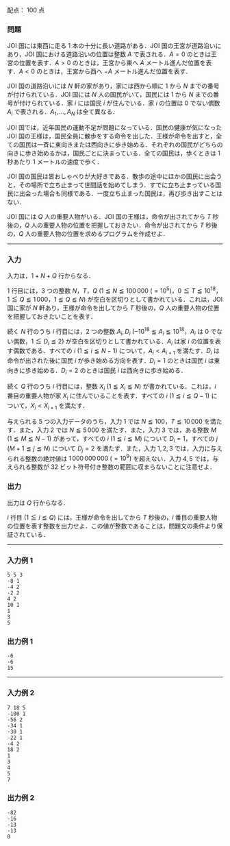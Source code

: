 配点： $100$ 点

### 問題
JOI 国には東西に走る $1$ 本の十分に長い道路がある．JOI 国の王宮が道路沿いにあり，JOI 国における道路沿いの位置は整数 $A$ で表される．$A = 0$ のときは王宮の位置を表す．$A > 0$ のときは，王宮から東へ $A$ メートル進んだ位置を表す．$A < 0$ のときは，王宮から西へ $-A$ メートル進んだ位置を表す．

JOI 国の道路沿いには $N$ 軒の家があり，家には西から順に $1$ から $N$ までの番号が付けられている．JOI 国には $N$ 人の国民がいて，国民には $1$ から $N$ までの番号が付けられている．家 $i$ には国民 $i$ が住んでいる．家 $i$ の位置は $0$ でない偶数 $A_i$ で表される．$A_1, \ldots, A_N$ は全て異なる．

JOI 国では，近年国民の運動不足が問題になっている．国民の健康が気になった JOI 国の王様は，国民全員に散歩をする命令を出した．王様が命令を出すと，全ての国民は一斉に東向きまたは西向きに歩き始める．それぞれの国民がどちらの向きに歩き始めるかは，国民ごとに決まっている．全ての国民は，歩くときは $1$ 秒あたり $1$ メートルの速度で歩く．

JOI 国の国民は皆おしゃべりが大好きである．散歩の途中にほかの国民に出会うと，その場所で立ち止まって世間話を始めてしまう．すでに立ち止まっている国民に出会った場合も同様である．一度立ち止まった国民は，再び歩き出すことはない．

JOI 国には $Q$ 人の重要人物がいる．JOI 国の王様は，命令が出されてから $T$ 秒後の，$Q$ 人の重要人物の位置を把握しておきたい．命令が出されてから $T$ 秒後の，$Q$ 人の重要人物の位置を求めるプログラムを作成せよ．

---

### 入力
入力は，$1 + N + Q$ 行からなる．

$1$ 行目には，$3$ つの整数 $N，T，Q$ ($1 \leqq N \leqq 100\,000 \ (= 10^5)$，$0 \leqq T \leqq 10^{18}$，$1 \leqq Q \leqq 1\,000$，$1 \leqq Q \leqq N$) が空白を区切りとして書かれている．これは，JOI 国に家が $N$ 軒あり，王様が命令を出してから $T$ 秒後の，$Q$ 人の重要人物の位置を把握しておきたいことを表す．

続く $N$ 行のうち $i$ 行目には，$2$ つの整数 $A_i, D_i$ ($-10^{18} \leqq A_i \leqq 10^{18}$，$A_i$ は $0$ でない偶数，$1 \leqq D_i \leqq 2$) が空白を区切りとして書かれている．$A_i$ は家 $i$ の位置を表す偶数である．すべての $i$ ($1 \leqq i \leqq N - 1$) について，$A_i < A_{i + 1}$ を満たす．$D_i$ は命令が出された後に国民 $i$ が歩き始める方向を表す．$D_i = 1$ のときは国民 $i$ は東向きに歩き始める．$D_i = 2$ のときは国民 $i$ は西向きに歩き始める．

続く $Q$ 行のうち $i$ 行目には，整数 $X_i$ ($1 \leqq X_i \leqq N$) が書かれている．これは，$i$ 番目の重要人物が家 $X_i$ に住んでいることを表す．すべての $i$ ($1 \leqq i \leqq Q - 1$) について，$X_i < X_{i + 1}$ を満たす．

与えられる $5$ つの入力データのうち，入力 $1$ では $N \leqq 100$，$T \leqq 10\,000$ を満たす．また，入力 $2$ では $N \leqq 5\,000$ を満たす．また，入力 $3$ では，ある整数 $M$ ($1 \leqq M \leqq N - 1$) があって，すべての $i$ ($1 \leqq i \leqq M$) について $D_i = 1$，すべての $j$ ($M + 1 \leqq j \leqq N$) について $D_j = 2$ を満たす．また，入力 $1, 2, 3$ では，入力に与えられる整数の絶対値は $1\,000\,000\,000 \ (= 10^9)$ を超えない．入力 $4, 5$ では，与えられる整数が $32$ ビット符号付き整数の範囲に収まらないことに注意せよ．

### 出力
出力は $Q$ 行からなる．

$i$ 行目 ($1 \leqq i \leqq Q$) には，王様が命令を出してから $T$ 秒後の，$i$ 番目の重要人物の位置を表す整数を出力せよ．この値が整数であることは，問題文の条件より保証されている．

---

### 入力例 1
~~~
5 5 3
-8 1
-4 2
-2 2
4 2
10 1
1
3
5
~~~

### 出力例 1
~~~
-6
-6
15
~~~

---

### 入力例 2
~~~
7 18 5
-100 1
-56 2
-34 1
-30 1
-22 1
-4 2
18 2
1
3
4
5
7
~~~

### 出力例 2
~~~
-82
-16
-13
-13
0
~~~
